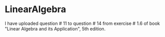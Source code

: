 # LinearAlgebra
I have uploaded question # 11 to question # 14 from exercise # 1.6 of book "Linear Algebra and its Application", 5th edition.
